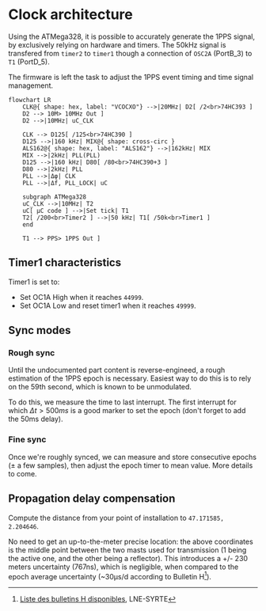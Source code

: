 # Clock architecture
Using the ATMega328, it is possible to accurately generate the 1PPS signal, by exclusively relying on hardware and timers.
The 50kHz signal is transfered from `timer2` to `timer1` though a connection of `OSC2A` (PortB_3) to `T1` (PortD_5).

The firmware is left the task to adjust the 1PPS event timing and time signal management.

```mermaid
flowchart LR
    CLK@{ shape: hex, label: "VCOCXO"} -->|20MHz| D2[ /2<br>74HC393 ]
    D2 --> 10M> 10MHz Out ]
    D2 -->|10MHz| uC_CLK
    
    CLK --> D125[ /125<br>74HC390 ]
    D125 -->|160 kHz| MIX@{ shape: cross-circ }
    ALS162@{ shape: hex, label: "ALS162"} -->|162kHz| MIX
    MIX -->|2kHz| PLL(PLL)
    D125 -->|160 kHz| D80[ /80<br>74HC390+3 ]
    D80 -->|2kHz| PLL
    PLL -->|Δφ| CLK
    PLL -->|Δf, PLL_LOCK| uC

    subgraph ATMega328
    uC_CLK -->|10MHz| T2
    uC[ µC code ] -->|Set tick| T1
    T2[ /200<br>Timer2 ] -->|50 kHz| T1[ /50k<br>Timer1 ]
    end

    T1 --> PPS> 1PPS Out ]
```

## Timer1 characteristics
Timer1 is set to:
  - Set OC1A High when it reaches `44999`.
  - Set OC1A Low and reset timer1 when it reaches `49999`.

## Sync modes
### Rough sync
Until the undocumented part content is reverse-engineed, a rough estimation of the 1PPS epoch is necessary.
Easiest way to do this is to rely on the 59th second, which is known to be unmodulated.

To do this, we measure the time to last interrupt. The first interrupt for which $`Δt > 500ms`$ is a good marker to set the epoch (don't forget to add the 50ms delay). 

### Fine sync
Once we're roughly synced, we can measure and store consecutive epochs (± a few samples), then adjust the epoch timer to mean value. More details to come.

## Propagation delay compensation
Compute the distance from your point of installation to `47.171585, 2.204646`. 

No need to get an up-to-the-meter precise location: the above coordinates is the middle point between the two masts used for transmission (1 being the active one, and the other being a reflector). This introduces a +/- 230 meters uncertainty (767ns), which is negligible, when compared to the epoch average uncertainty (~30µs/d according to Bulletin H[^1]).

[^1]: [Liste des bulletins H disponibles](https://syrte.obspm.fr/tfc/temps/outgoing_data/laboTAF/bulH/liste_bulh.php), LNE-SYRTE
